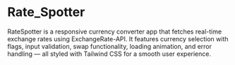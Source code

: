 # Rate_Spotter
RateSpotter is a responsive currency converter app that fetches real-time exchange rates using ExchangeRate-API. It features currency selection with flags, input validation, swap functionality, loading animation, and error handling — all styled with Tailwind CSS for a smooth user experience.

